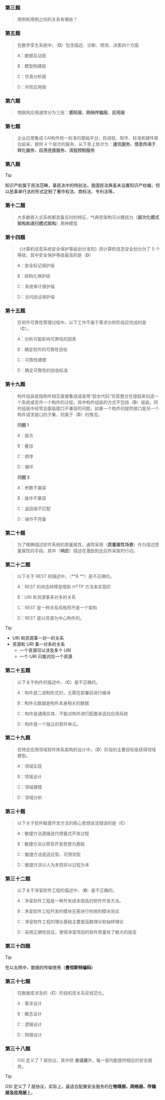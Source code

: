 ### 第三题

> 用例和用例之间的关系有哪些？



### 第五题

> 在数字孪生系统中，（**D**）包含描述、诊断、预测、决策四个方面
>
> A：数据互动层
>
> B：模型构建层
>
> C：仿真分析层
>
> D：共性应用层



### 第六题

> 物联网应用通常分为三层：**感知层、网络传输层、应用层**



### 第七题

> 企业应用集成 EAI构件统一标准的基础平台，将进程、软件、标准和硬件联合起来，提供 4 个层次的服务，从下至上依次为：**通讯服务、信息传递于转化服务、应用连接服务、流程控制服务**



### 第八题

> [!TIP]
>
> 知识产权属于民法范畴，事民法中的特别法，我国民法典虽未设置知识产权编，但以民事单行法的形式定制了著作权法、商标法、专利法等。



### 第十二题

> 大多数嵌入式系统都具备实时的特征，气典型架构可以概括为（**层次化模式架构和递归模式架构**）两种模型



### 第十四题

> 《计算机信息系统安全保护等级划分准则》把计算机信息安全划分为了 5 个等级，其中安全保护等级最高的是（**D**） 
>
> A：安全标记保护级
>
> B：结构化保护级
>
> C：系统审计保护级
>
> D：访问验证保护级



### 第十五题

> 在软件可靠性管理过程中，以下工作不属于需求分析阶段应完成的是（**C**）。
>
> A：分析可能影响可靠性的因素
>
> B：确定软件的可靠性目标
>
> C：可靠性建模
>
> D：确定可靠性的验收标准



### 第十九题

> 构件组装是指构件相互直接集成或是用“胶水代码”将其整合在提起来创造一个系统或另外一个构件的过程。其中构件组装的方式不包括（**D**）组装。同时组装中经常会面临接口不兼容的问题，如果一个构件的提供接口是另一个构件请求接口的子集，则属于（**D**）的情况。
>
> **问题 1**
>
> A：层次
>
> B：叠加
>
> C：顺序
>
> D：循环
>
> **问题 2**
>
> A：参数不兼容
>
> B：操作不兼容
>
> C：返回值不匹配
>
> D：操作不完备



### 第二十题

> 为了精确描述软件系统的质量属性，通常采用（**质量属性场景**）作为描述质量属性的手段。其中（**响应**）描述在激励到达后所采取的行动。



### 第二十二题

> 以下关于 REST 的描述中，（**B **）是不正确的。
>
> A：REST 的状态转移是借助 HTTP 方法来实现的
>
> B：URI 和资源事多对多的关系
>
> C：REST 是一种涉及风格而不是一个架构
>
> D：REST 是以资源为中心构件的。

> [!TIP]
>
> - URI 和资源事一对一的关系
> - 资源和 URI 事一对多的关系
>   - 一个资源可以涉及多个 URI
>   - 一个 URI 只能对应一个资源



### 第二十五题

> 以下关于构件的描述中，（**C**）是不正确的。
>
> A：构件是二进制形式的，无需在部署前进行编译
>
> B：构件元数据是构件本身相关的数据
>
> C：构件是通用实体，不能对构件进行配置来适应应用系统
>
> D：构件是一个独立的软件单元。



### 第二十九题

> 在特定应用领域软件体系架构的设计中，（**D**）阶段的主要目标是获得领域模型。
>
> A：领域实现
>
> B：领域设计
>
> C：领域建模
>
> D：领域分析



### 第三十题

> 以下关于软件敏捷开发方法的核心思想说法错误的是（**C**）
>
> A：敏捷方法遵循迭代增量式开发过程
>
> B：敏捷方法以原型开发思想为基础
>
> C：敏捷方法是适应型、可预测型
>
> D：敏捷方法以人为本而非以过程为本



### 第三十二题

> 以下关于净室软件工程的描述中，（**B**）是不正确的。
>
> A：净室软件工程是一种开发成本很高的软件开发方法。
>
> B：净室软件工程开发的模块无需进行传统的模块测试
>
> C：净室软件工程的理论基础主要是函数理论和抽样理论
>
> D：采用正确性验证，使得净室项目的软件质量有了极大的提高



### 第三十四题

> [!TIP]
>
> 在以太网中，数据的传输使用（**曼彻斯特编码**）



### 第三十七题

> 在数据库涉及的（**C**）阶段机型关系反规范化。
>
> A：需求设计
>
> B：概念设计
>
> C：逻辑设计
>
> D：物理设计



### 第三十八题

> OSI 定义了 7 层协议，其中除 **会话层**外，每一层均能提供相应的安全服务。

> [!TIp]
>
> OSI 定义了 7 层协议，实际上，最适合配置安全服务的在**物理层、网络层、传输层及应用层**上。



